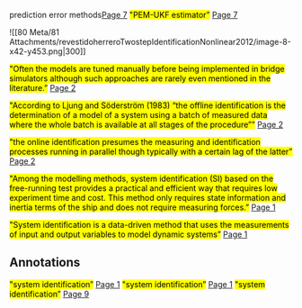 prediction error methods[Page 7](zotero://open-pdf/library/items/HJ4PM4A5?page=7&annotation=5AXZ84TY) 
<mark class="hltr-yellow">"PEM-UKF estimator”</mark> [Page 7](zotero://open-pdf/library/items/HJ4PM4A5?page=7&annotation=SRGIX7Z2) 

![[80 Meta/81 Attachments/revestidoherreroTwostepIdentificationNonlinear2012/image-8-x42-y453.png|300]] 
 


<mark class="hltr-yellow">"Often the models are tuned manually before being implemented in bridge simulators although such approaches are rarely even mentioned in the literature.”</mark> [Page 2](zotero://open-pdf/library/items/WD85S9FS?page=2&annotation=DNXK4ZLS) 

<mark class="hltr-yellow">"According to Ljung and Söderström (1983) “the offline identification is the determination of a model of a system using a batch of measured data where the whole batch is available at all stages of the procedure””</mark> [Page 2](zotero://open-pdf/library/items/WD85S9FS?page=2&annotation=WLQMV5MS) 
 
<mark class="hltr-yellow">"the online identification presumes the measuring and identification processes running in parallel though typically with a certain lag of the latter”</mark> [Page 2](zotero://open-pdf/library/items/WD85S9FS?page=2&annotation=MZXK7QWZ) 

<mark class="hltr-green">"Among the modelling methods, system identification (SI) based on the free-running test provides a practical and efficient way that requires low experiment time and cost. This method only requires state information and inertia terms of the ship and does not require measuring forces.”</mark> [Page 1](zotero://open-pdf/library/items/T97MC9QL?page=1&annotation=LV4ZY8AA) 

<mark class="hltr-yellow">"System identification is a data-driven method that uses the measurements of input and output variables to model dynamic systems”</mark> [Page 1](zotero://open-pdf/library/items/T97MC9QL?page=1&annotation=ICL3FLYP) 
## Annotations
<mark class="hltr-yellow">"system identification”</mark> [Page 1](zotero://open-pdf/library/items/FVV4DHGM?page=1&annotation=8LRE3MTH) 
<mark class="hltr-yellow">"system identification”</mark> [Page 1](zotero://open-pdf/library/items/HJ4PM4A5?page=1&annotation=7WS6C4BY) 
<mark class="hltr-yellow">"system identification”</mark> [Page 9](zotero://open-pdf/library/items/T97MC9QL?page=9&annotation=MSLAREH7) 
